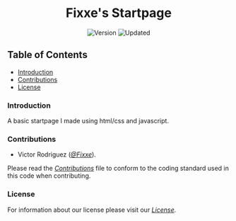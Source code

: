 
<h1 align="center">Fixxe's Startpage</h1> 

<p align="center">
	<img src="https://img.shields.io/badge/Version-3.0-green.svg" alt="Version">
	<img src="https://img.shields.io/badge/Updated-January%202018-yellowgreen.svg" alt="Updated">
</p>

## Table of Contents

- [Introduction](#introduction)
- [Contributions](#contributions)
- [License](#license)

### Introduction

A basic startpage I made using html/css and javascript.

### Contributions

* Victor Rodriguez (_[@Fixxe][Fixxe-twitter-link]_).

Please read the _[Contributions][contributions-link]_ file to conform to the coding standard used in this code when contributing.

### License

For information about our license please visit our _[License][license-link]_.

<!-- Link & img dfn's -->
[wiki-link]: https://github.com/Fixxe/Startpage/wiki
[license-link]: https://github.com/Fixxe/Startpage/blob/master/LICENSE
[contributions-link]: https://github.com/Fixxe/Startpage/blob/master/Contributions.md
[Fixxe-twitter-link]: https://twitter.com/TheFixxe
